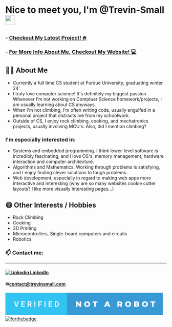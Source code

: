 # Nice to meet you, I'm @Trevin-Small <img src="https://raw.githubusercontent.com/MartinHeinz/MartinHeinz/master/wave.gif" width="30px" height="30px" />

### - [Checkout My Latest Project!  🔥](https://github.com/Trevin-Small/Community-Crag)
### - [For More Info About Me, Checkout My Website! 💻](https://trevin-small.github.io/Trevins-website/)

## 🙋‍♂️  About Me
- Currently a full time CS student at Purdue University, graduating winter 24'
- I truly love computer science! It's definitely my biggest passion. Whenever I'm not working on Comptuer Science homework/projects, I am usually learning about CS anyways.
- When I'm not climbing, I'm often writing code, usually engulfed in a personal project that distracts me from my schoolwork.
- Outside of CS, I enjoy rock climbing, cooking, and mechatronics projects, usually involving MCU's. Also, did I mention climbing?
### I'm especially interested in:
  - Systems and embedded programming. I think lower-level software is incredibly fascinating, and I love OS's, memory management, hardware interaction and computer architecture.
  - Algorithms and Mathematics. Working through problems is satisfying, and I enjoy finding clever solutions to tough problems.
  - Web development, especially in regard to making web apps more interactive and interesting (why are so many websites cookie cutter layouts? I like more visually interesting pages...)

## 😄 Other Interests / Hobbies
- Rock Climbing
- Cooking
- 3D Printing
- Microcontrollers, Single-board computers and circuits
- Robotics

### 📫 Contact me: 
---
#### [![Linkedin](https://i.stack.imgur.com/gVE0j.png) LinkedIn](https://www.linkedin.com/in/trevin-klint-small/)
#### ✉[contact@trevinsmall.com](contact@trevinsmall.com)

![(Not a Robot)](./verified-not-a-robot.svg) [![forthebadge](https://forthebadge.com/images/badges/powered-by-coffee.svg)](https://forthebadge.com)

<!---
Trevin-Small/Trevin-Small is a ✨ special ✨ repository because its `README.md` (this file) appears on your GitHub profile.
You can click the Preview link to take a look at your changes.
--->
